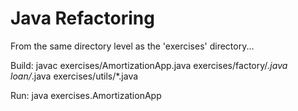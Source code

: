 Java Refactoring
====

From the same directory level as the 'exercises' directory...


Build: javac exercises/AmortizationApp.java exercises/factory/*.java loan/*.java exercises/utils/*.java

Run: java exercises.AmortizationApp
